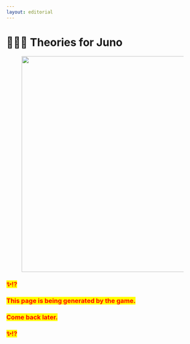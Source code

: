 ```yaml
---
layout: editorial
---
```


# 👰🏽‍♂️ Theories for Juno

<figure><img src="../../../../../../.gitbook/assets/pexels-btgl-♡-19254149.jpg" alt="" width="563"><figcaption></figcaption></figure>

### <mark style="color:red;">✨⁉️</mark>&#x20;

### <mark style="color:red;">This page is being generated by the game.</mark>&#x20;

### <mark style="color:red;">Come back later.</mark>

### <mark style="color:red;">✨⁉️</mark>
